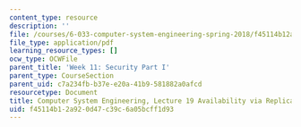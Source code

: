 ```yaml
---
content_type: resource
description: ''
file: /courses/6-033-computer-system-engineering-spring-2018/f45114b12a920d47c39c6a05bcff1d93_MIT6_033S18lec19.pdf
file_type: application/pdf
learning_resource_types: []
ocw_type: OCWFile
parent_title: 'Week 11: Security Part I'
parent_type: CourseSection
parent_uid: c7a234fb-b37e-e20a-41b9-581882a0afcd
resourcetype: Document
title: Computer System Engineering, Lecture 19 Availability via Replication
uid: f45114b1-2a92-0d47-c39c-6a05bcff1d93
---
```

